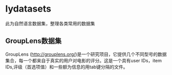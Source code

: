 # lydatasets
此为自然语言数据集，整理各类常用的数据集

## GroupLens数据集
GroupLens (http://grouplens.org/)是一个研究项目，它提供几个不同型号的数据集合，每一个都来自于真实的用户对电影的评分。这是一个具有user IDs，item IDs,评级（首选项值）和一些额为信息的用tab键分隔的文件。 
